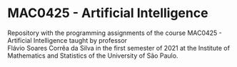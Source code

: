 # MAC0425 - Artificial Intelligence

Repository with the programming assignments of the course MAC0425 - Artificial Intelligence taught by professor 	
Flávio Soares Corrêa da Silva in the first semester of 2021 at the Institute of Mathematics and Statistics of the University of São Paulo.
